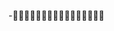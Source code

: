 -                                                                                                                                                                       
